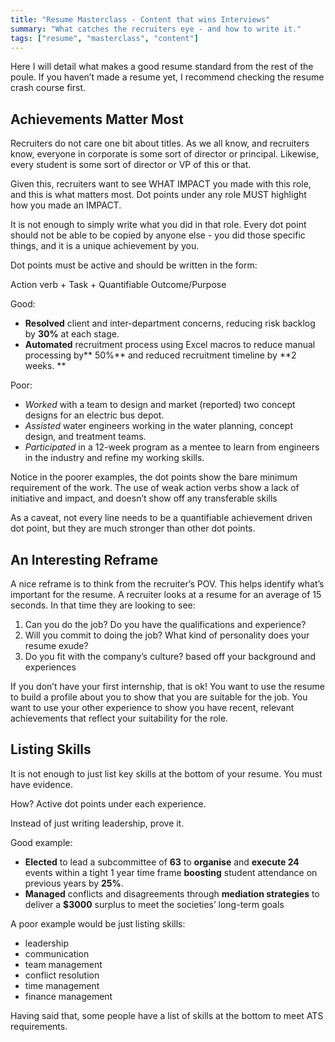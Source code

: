 ```yaml
---
title: "Resume Masterclass - Content that wins Interviews"
summary: "What catches the recruiters eye - and how to write it."
tags: ["resume", "masterclass", "content"]
---
```

Here I will detail what makes a good resume standard from the rest of the poule. If you haven’t made a resume yet, I recommend checking the resume crash course first. 

## Achievements Matter Most

Recruiters do not care one bit about titles. As we all know, and recruiters know, everyone in corporate is some sort of director or principal. Likewise, every student is some sort of director or VP of this or that. 

Given this, recruiters want to see WHAT IMPACT you made with this role, and this is what matters most. Dot points under any role MUST highlight how you made an IMPACT. 

It is not enough to simply write what you did in that role. Every dot point should not be able to be copied by anyone else - you did those specific things, and it is a unique achievement by you.

Dot points must be active and should be written in the form:

Action verb + Task + Quantifiable Outcome/Purpose 

Good:



* **Resolved** client and inter-department concerns, reducing risk backlog by **30%** at each stage. 
* **Automated** recruitment process using Excel macros to reduce manual processing by** 50%** and reduced recruitment timeline by **2 weeks. **

Poor:



* *Worked* with a team to design and market (reported) two concept designs for an electric bus depot.  
* *Assisted* water engineers working in the water planning, concept design, and treatment teams.  
* *Participated* in a 12-week program as a mentee to learn from engineers in the industry and refine my working skills.  

Notice in the poorer examples, the dot points show the bare minimum requirement of the work. The use of weak action verbs show a lack of initiative and impact, and doesn’t show off any transferable skills

As a caveat, not every line needs to be a quantifiable achievement driven dot point, but they are much stronger than other dot points. 

## An Interesting Reframe

A nice reframe is to think from the recruiter’s POV. This helps identify what’s important for the resume. A recruiter looks at a resume for an average of 15 seconds. In that time they are looking to see:


1. Can you do the job? Do you have the qualifications and experience? 
2. Will you commit to doing the job? What kind of personality does your resume exude?
3. Do you fit with the company’s culture? based off your background and experiences

If you don’t have your first internship, that is ok! You want to use the resume to build a profile about you to show that you are suitable for the job. You want to use your other experience to show you have recent, relevant achievements that reflect your suitability for the role. 




## Listing Skills

It is not enough to just list key skills at the bottom of your resume. You must have evidence. 

How? Active dot points under each experience. 

Instead of just writing leadership, prove it. 

Good example:



* **Elected** to lead a subcommittee of **63** to **organise** and **execute 24** events within a tight 1 year time frame **boosting** student attendance on previous years by **25%**.
* **Managed** conflicts and disagreements through **mediation strategies** to deliver a **$3000** surplus to meet the societies’ long-term goals

A poor example would be just listing skills:



* leadership
* communication
* team management
* conflict resolution
* time management
* finance management

Having said that, some people have a list of skills at the bottom to meet ATS requirements. 
